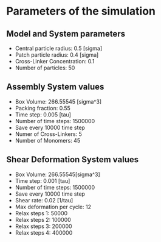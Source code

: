 # Parameters of the simulation


## Model and System parameters

- Central particle radius: 0.5 [sigma]
- Patch particle radius: 0.4 [sigma]
- Cross-Linker Concentration: 0.1
- Number of particles: 50

 ## Assembly System values 

- Box Volume: 266.55545 [sigma^3]
- Packing fraction: 0.55
- Time step: 0.005 [tau]
- Number of time steps: 1500000
- Save every 10000 time step
- Numer of Cross-Linkers: 5
- Number of Monomers: 45

 ## Shear Deformation System values 

- Box Volume: 266.55545[sigma^3]
- Time step: 0.001 [tau]
- Number of time steps: 1500000
- Save every 10000 time step
- Shear rate: 0.02 [1/tau]
- Max deformation per cycle: 12
- Relax steps 1: 50000
- Relax steps 2: 100000
- Relax steps 3: 200000
- Relax steps 4: 400000
